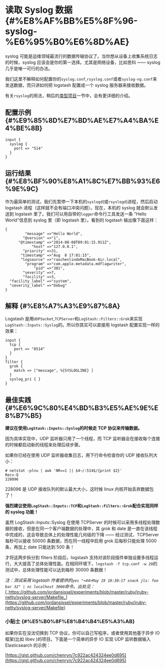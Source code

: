 # 读取 Syslog 数据 {#%E8%AF%BB%E5%8F%96-syslog-%E6%95%B0%E6%8D%AE}

syslog 可能是运维领域最流行的数据传输协议了。当你想从设备上收集系统日志的时候，syslog 应该会是你的第一选择。尤其是网络设备，比如思科 —— syslog 几乎是唯一可行的办法。

我们这里不解释如何配置你的`syslog.conf`,`rsyslog.conf`或者`syslog-ng.conf`来发送数据，而只讲如何把 logstash 配置成一个 syslog 服务器来接收数据。

有关`rsyslog`的用法，稍后的[类型项目](http://doc.yonyoucloud.com/doc/logstash-best-practice-cn/dive_into/similar_projects.md)一节中，会有更详细的介绍。

## 配置示例 {#%E9%85%8D%E7%BD%AE%E7%A4%BA%E4%BE%8B}

```
input {
  syslog {
    port => "514"
  }
}

```

## 运行结果 {#%E8%BF%90%E8%A1%8C%E7%BB%93%E6%9E%9C}

作为最简单的测试，我们先暂停一下本机的`syslogd`\(或`rsyslogd`\)进程，然后启动 logstash 进程（这样就不会有端口冲突问题）。现在，本机的 syslog 就会默认发送到 logstash 里了。我们可以用自带的`logger`命令行工具发送一条 "Hello World"信息到 syslog 里（即 logstash 里）。看到的 logstash 输出像下面这样：

```
{   
         "message" =>"Hello World", 
        "@version" =>"1",
      "@timestamp" =>"2014-08-08T09:01:15.911Z",      
            "host" =>"127.0.0.1",
        "priority" =>31,
       "timestamp" =>"Aug  8 17:01:15",
       "logsource" =>"raochenlindeMacBook-Air.local",   
         "program" =>"com.apple.metadata.mdflagwriter",           
             "pid" =>"381",     
        "severity" =>7,    
        "facility" =>3,
  "facility_label" =>"system",
  "severity_label" =>"Debug"
}

```

## 解释 {#%E8%A7%A3%E9%87%8A}

Logstash 是用`UDPSocket`,`TCPServer`和`LogStash::Filters::Grok`来实现`LogStash::Inputs::Syslog`的。所以你其实可以直接用 logstash 配置实现一样的效果：

```
input {
  tcp {
    port => "8514"
  }
}
filter {
  grok {
    match => ["message", %{SYSLOGLINE} ]
  }
  syslog_pri { }
}

```

## 最佳实践 {#%E6%9C%80%E4%BD%B3%E5%AE%9E%E8%B7%B5}

**建议在使用`LogStash::Inputs::Syslog`的时候走 TCP 协议来传输数据。**

因为具体实现中，UDP 监听器只用了一个线程，而 TCP 监听器会在接收每个连接的时候都启动新的线程来处理后续步骤。

如果你已经在使用 UDP 监听器收集日志，用下行命令检查你的 UDP 接收队列大小：

```
# netstat -plnu | awk 'NR==1 || $4~/:514$/{print $2}'
Recv-Q
228096

```

228096 是 UDP 接收队列的默认最大大小，这时候 linux 内核开始丢弃数据包了！

**强烈建议使用`LogStash::Inputs::TCP`和`LogStash::Filters::Grok`配合实现同样的 syslog 功能！**

虽然 LogStash::Inputs::Syslog 在使用 TCPServer 的时候可以采用多线程处理数据的接收，但是在同一个客户端数据的处理中，其 grok 和 date 是一直在该线程中完成的，这会导致总体上的处理性能几何级的下降 —— 经过测试，TCPServer 每秒可以接收 50000 条数据，而在同一线程中启用 grok 后每秒只能处理 5000 条，再加上 date 只能达到 500 条！

才将这两步拆分到 filters 阶段后，logstash 支持对该阶段插件单独设置多线程运行，大大提高了总体处理性能。在相同环境下，`logstash -f tcp.conf -w 20`的测试中，总体处理性能可以达到每秒 30000 条数据！

_注：测试采用 logstash 作者提供的`yes "<44>May 19 18:30:17 snack jls: foo bar 32" | nc localhost 3000`命令。出处见：_[_https://github.com/jordansissel/experiments/blob/master/ruby/jruby-netty/syslog-server/Makefile_](https://github.com/jordansissel/experiments/blob/master/ruby/jruby-netty/syslog-server/Makefile)

### 小贴士 {#%E5%B0%8F%E8%B4%B4%E5%A3%AB}

如果你实在没法切换到 TCP 协议，你可以自己写程序，或者使用其他基于异步 IO 框架\(比如 libev \)的项目。下面是一个简单的异步 IO 实现 UDP 监听数据输入 Elasticsearch 的示例：

[https://gist.github.com/chenryn/7c922ac424324ee0d695](https://gist.github.com/chenryn/7c922ac424324ee0d695)

